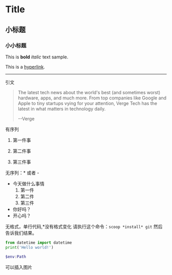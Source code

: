# Title

## 小标题

### 小小标题

This is **bold** *italic* text sample.

This is a [hyperlink](https://github.com).

---
引文
>The latest tech news about the world's best (and sometimes worst) hardware, apps, and much more. From top companies like Google and Apple to tiny startups vying for your attention, Verge Tech has the latest in what matters in technology daily.
>
> --Verge

有序列

1. 第一件事

2. 第二件事

3. 第三件事

无序列：* 或者 -
- 今天做什么事情
    1. 第一件
    2. 第二件
    3. 第三件
- 你好吗？
- 开心吗？

无格式，单行代码,*没有格式变化
请执行这个命令：`scoop *install* git` 然后告诉我们结果。

```python
from datetime import datetime
print('Hello world!')
```
```powershell
$env:Path
```

可以插入图片
<img src="" />

